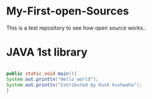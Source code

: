 # My-First-open-Sources
This is a test repository to see how open source works.. 

# JAVA 1st library

``` java 

public static void main(){
System.out.println("Hello world");
System.out.println("Cotributed by Kush kushwaha");
}
```
